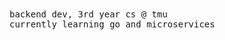 
<samp>
backend dev, 3rd year cs @ tmu <br>
currently learning go and microservices
</samp>

<!--
## Currently Learning
[![Go](https://img.shields.io/badge/Go-%2300ADD8.svg?&logo=go&logoColor=white)](#)
[![TypeScript](https://img.shields.io/badge/TypeScript-3178C6?logo=typescript&logoColor=fff)](#)
[![Nest](https://img.shields.io/badge/Nest.js-%23E0234E.svg?logo=nestjs&logoColor=white)](#)
[![Next.js](https://img.shields.io/badge/Next.js-black?logo=next.js&logoColor=white)](#)
[![AWS](https://custom-icon-badges.demolab.com/badge/AWS-%23FF9900.svg?logo=aws&logoColor=white)](#)

## My Technologies
**Languages:** &nbsp;
[![JavaScript](https://img.shields.io/badge/JavaScript-F7DF1E?logo=javascript&logoColor=000)](#)
[![Python](https://img.shields.io/badge/Python-3776AB?logo=python&logoColor=fff)](#)

**Frameworks and Libraries:** &nbsp;
[![NodeJS](https://img.shields.io/badge/Node.js-6DA55F?logo=node.js&logoColor=white)](#)
[![Express.js](https://img.shields.io/badge/Express.js-%23404d59.svg?logo=express&logoColor=%2361DAFB)](#)
[![React](https://img.shields.io/badge/React-%2320232a.svg?logo=react&logoColor=%2361DAFB)](#)

**Databases and Tools:** &nbsp;
[![MongoDB](https://img.shields.io/badge/MongoDB-%234ea94b.svg?logo=mongodb&logoColor=white)](#)
[![Postgres](https://img.shields.io/badge/Postgres-%23316192.svg?logo=postgresql&logoColor=white)](#)
[![Docker](https://img.shields.io/badge/Docker-2496ED?logo=docker&logoColor=fff)](#)
![Kubernetes](https://img.shields.io/badge/Kubernetes-326CE5?logo=kubernetes&logoColor=fff)

## GitHub Stats
<a href="https://github-readme-stats.vercel.app/api/top-langs/?username=jchiu21&theme=github_dark&layout=donut"><img align="center" src="https://github-readme-stats.vercel.app/api/top-langs/?username=jchiu21&theme=github_dark&layout=donut" /></a>



